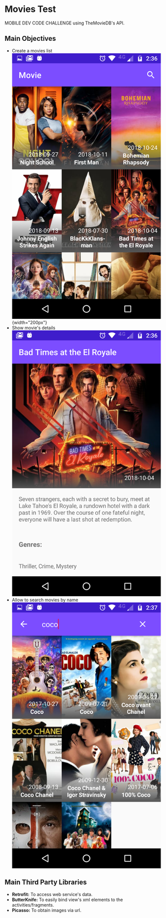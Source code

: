 # Movies Test
MOBILE DEV CODE CHALLENGE using TheMovieDB's API.

## Main Objectives
- Create a movies list
![Movies List](screenshots/Screenshot_20181102-143659.png){width="200px"}
- Show movie's details
![Movies Detail](screenshots/Screenshot_20181102-143655.png)
- Allow to search movies by name
![Movies Search](screenshots/Screenshot_20181102-143724.png)

## Main Third Party Libraries
- **Retrofit:** To access web service's data.
- **ButterKnife:** To easily bind view's xml elements to the activities/fragments.
- **Picasso:** To obtain images via url.

